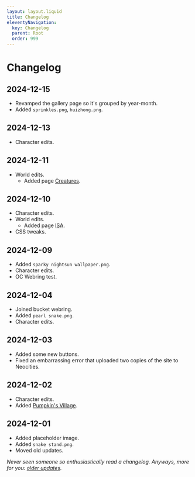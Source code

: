 ```yaml
---
layout: layout.liquid
title: Changelog
eleventyNavigation:
  key: Changelog
  parent: Root
  order: 999
---
```


# Changelog

## 2024-12-15

- Revamped the gallery page so it's grouped by year-month.
- Added `sprinkles.png`, `huizhong.png`.

## 2024-12-13

- Character edits.

## 2024-12-11

- World edits.
  - Added page [Creatures](/world/creatures/).

## 2024-12-10

- Character edits.
- World edits.
  - Added page [ISA](/world/isa/).
- CSS tweaks.

## 2024-12-09

- Added `sparky nightsun wallpaper.png`.
- Character edits.
- OC Webring test.

## 2024-12-04

- Joined bucket webring.
- Added `pearl snake.png`.
- Character edits.

## 2024-12-03

- Added some new buttons.
- Fixed an embarrassing error that uploaded two copies of the site to Neocities.

## 2024-12-02

- Character edits.
- Added [Pumpkin's Village](/world/westavia/pumpkins-village/).

## 2024-12-01

- Added placeholder image.
- Added `snake stand.png`.
- Moved old updates.

*Never seen someone so enthusiastically read a changelog. Anyways, more for you: [older updates](old/).*
